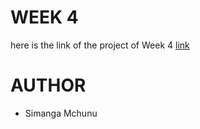 # WEEK 4
here is the link of the project of Week 4
[link](https://github.com/Simacoder/polydepend)

# AUTHOR
- Simanga Mchunu